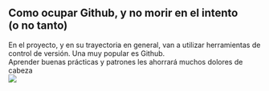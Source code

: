 

## Como ocupar Github, y no morir en el intento <br/>(o no tanto)

<div class='grid grid-cols-2 gap-10 mt-10'>
<div>
        En el proyecto, y en su trayectoria en general, van a utilizar herramientas de control de versión.
        Una muy popular es Github. <br/>
        Aprender buenas prácticas y patrones les ahorrará muchos dolores de cabeza
    </div>

<div>
<img src='https://encrypted-tbn0.gstatic.com/images?q=tbn:ANd9GcSUEq9FOfUfB3Y-UuFZSZzdH2Pz28zTKswJGOwkRuoAlA&s'/>
</div>
</div>
